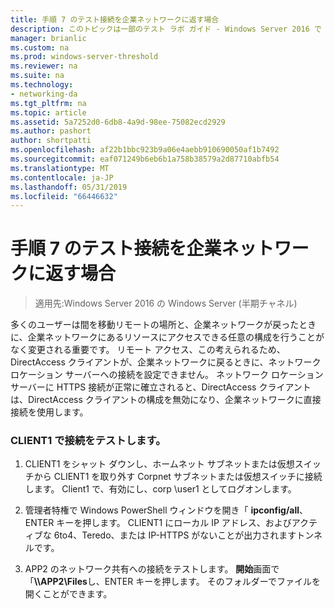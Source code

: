 ```yaml
---
title: 手順 7 のテスト接続を企業ネットワークに返す場合
description: このトピックは一部のテスト ラボ ガイド - Windows Server 2016 で Windows NLB を使用するクラスターでの DirectAccess のデモンストレーション
manager: brianlic
ms.custom: na
ms.prod: windows-server-threshold
ms.reviewer: na
ms.suite: na
ms.technology:
- networking-da
ms.tgt_pltfrm: na
ms.topic: article
ms.assetid: 5a7252d0-6db8-4a9d-98ee-75082ecd2929
ms.author: pashort
author: shortpatti
ms.openlocfilehash: af22b1bbc923b9a06e4aebb910690050af1b7492
ms.sourcegitcommit: eaf071249b6eb6b1a758b38579a2d87710abfb54
ms.translationtype: MT
ms.contentlocale: ja-JP
ms.lasthandoff: 05/31/2019
ms.locfileid: "66446632"
---
```

# <a name="step-7-test-connectivity-when-returning-to-the-corpnet"></a>手順 7 のテスト接続を企業ネットワークに返す場合

>適用先:Windows Server 2016 の Windows Server (半期チャネル)

多くのユーザーは間を移動リモートの場所と、企業ネットワークが戻ったときに、企業ネットワークにあるリソースにアクセスできる任意の構成を行うことがなく変更される重要です。 リモート アクセス、この考えられるため、DirectAccess クライアントが、企業ネットワークに戻るときに、ネットワーク ロケーション サーバーへの接続を設定できません。 ネットワーク ロケーション サーバーに HTTPS 接続が正常に確立されると、DirectAccess クライアントは、DirectAccess クライアントの構成を無効になり、企業ネットワークに直接接続を使用します。  
  
### <a name="test-connectivity-on-client1"></a>CLIENT1 で接続をテストします。  
  
1. CLIENT1 をシャット ダウンし、ホームネット サブネットまたは仮想スイッチから CLIENT1 を取り外す Corpnet サブネットまたは仮想スイッチに接続します。 Client1 で、有効にし、corp \user1 としてログオンします。  
  
2. 管理者特権で Windows PowerShell ウィンドウを開き「 **ipconfig/all**、ENTER キーを押します。 CLIENT1 にローカル IP アドレス、およびアクティブな 6to4、Teredo、または IP-HTTPS がないことが出力されますトンネルです。  
  
3. APP2 のネットワーク共有への接続をテストします。 **開始**画面で「<strong>\\\APP2\Files</strong>し、ENTER キーを押します。 そのフォルダーでファイルを開くことができます。  
  


